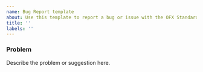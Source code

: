 ```yaml
---
name: Bug Report template
about: Use this template to report a bug or issue with the OFX Standard or examples
title: ''
labels: ''
---
```

### Problem

Describe the problem or suggestion here.

